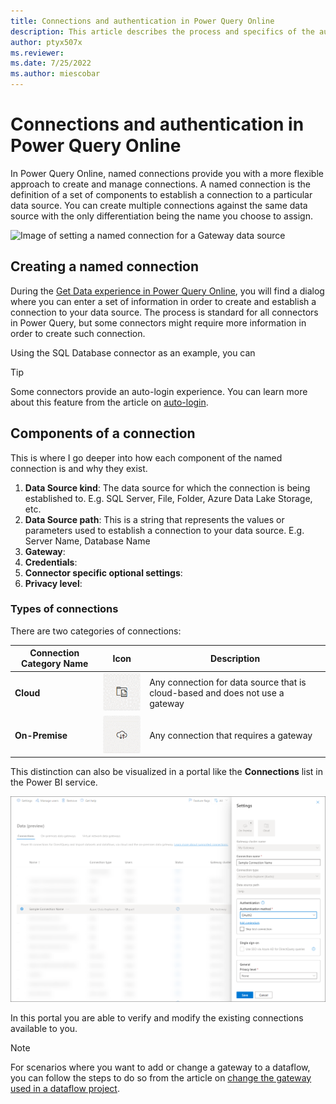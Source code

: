 ```yaml
---
title: Connections and authentication in Power Query Online
description: This article describes the process and specifics of the authentication process in Power Query Online.
author: ptyx507x
ms.reviewer: 
ms.date: 7/25/2022
ms.author: miescobar
---
```


# Connections and authentication in Power Query Online

In Power Query Online, named connections provide you with a more flexible approach to create and manage connections. A named connection is the definition of a set of components to establish a connection to a particular data source. You can create multiple connections against the same data source with the only differentiation being the name you choose to assign.

![Image of setting a named connection for a Gateway data source]()

## Creating a named connection

During the [Get Data experience in Power Query Online](/powerquery-docs/get-data-experience.md#1-connection-settings-and-authentication), you will find a dialog where you can enter a set of information in order to create and establish a connection to your data source. The process is standard for all connectors in Power Query, but some connectors might require more information in order to create such connection.

Using the SQL Database connector as an example, you can


>[!TIP]
> Some connectors provide an auto-login experience. You can learn more about this feature from the article on [auto-login](/powerquery-docs/auto-login-aad.md).


## Components of a connection

This is where I go deeper into how each component of the named connection is and why they exist.

1. **Data Source kind**: The data source for which the connection is being established to. E.g. SQL Server, File, Folder, Azure Data Lake Storage, etc.
2. **Data Source path**: This is a string that represents the values or parameters used to establish a connection to your data source. E.g. Server Name, Database Name
3. **Gateway**:
4. **Credentials**:
5. **Connector specific optional settings**:
6. **Privacy level**:

### Types of connections

There are two categories of connections:

|Connection Category Name|Icon|Description|
|-------------|-----|-----------|
|**Cloud**|![Cloud connection icon](media/named-connections/cloud-connection.png) |Any connection for data source that is cloud-based and does not use a gateway|
|**On-Premise**|![On-Premise connection icon](media/named-connections/on-premise-connection.png) |Any connection that requires a gateway|

This distinction can also be visualized in a portal like the **Connections** list in the Power BI service.

![Connections list in the Data Gateway portal in Power BI](media/named-connections/connections-list.png)

In this portal you are able to verify and modify the existing connections available to you.

>[!NOTE]
>For scenarios where you want to add or change a gateway to a dataflow, you can follow the steps to do so from the article on [change the gateway used in a dataflow project](/powerquery-docs/change-gateway-dataflow.md).
